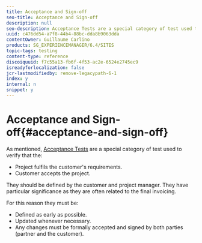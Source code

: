 ```yaml
---
title: Acceptance and Sign-off
seo-title: Acceptance and Sign-off
description: null
seo-description: Acceptance Tests are a special category of test used to verify that the project fulfils the customer's requirements and that the customer accepts the project
uuid: c476dd54-a7f8-44b4-88bc-dda8b9063dda
contentOwner: Guillaume Carlino
products: SG_EXPERIENCEMANAGER/6.4/SITES
topic-tags: testing
content-type: reference
discoiquuid: f7c55a13-fb6f-4f53-ac2e-6524e2745ec9
isreadyforlocalization: false
jcr-lastmodifiedby: remove-legacypath-6-1
index: y
internal: n
snippet: y
---
```


# Acceptance and Sign-off{#acceptance-and-sign-off}

As mentioned, [Acceptance Tests](../../../sites/developing/using/planning.md#acceptancetests) are a special category of test used to verify that the:

* Project fulfils the customer's requirements.
* Customer accepts the project.

They should be defined by the customer and project manager. They have particular significance as they are often related to the final invoicing.

For this reason they must be:

* Defined as early as possible.
* Updated whenever necessary.
* Any changes must be formally accepted and signed by both parties (partner and the customer).

